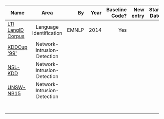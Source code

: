 
| Name   |      Area      |By |  Year | Baseline Code? | New entry | Start Date | End Date| $ |
|----------|:-------------:|------:|------:|------: | ------: |------: |------: | ------: |
|[LTI LangID Corpus](http://www.cs.cmu.edu/~ralf/langid.html)|Language Identification|EMNLP|2014|Yes|||||
|[KDDCup '99'](http://kdd.ics.uci.edu/databases/kddcup99/kddcup99.html)|Network-Intrusion-Detection||||||||
|[NSL-KDD](http://www.unb.ca/cic/datasets/nsl.html)|Network-Intrusion-Detection||||||||
|[UNSW-NB15](https://www.unsw.adfa.edu.au/australian-centre-for-cyber-security/cybersecurity/ADFA-NB15-Datasets/)|Network-Intrusion-Detection||||||||
||||||||||
||||||||||
||||||||||
||||||||||
||||||||||
||||||||||
||||||||||
